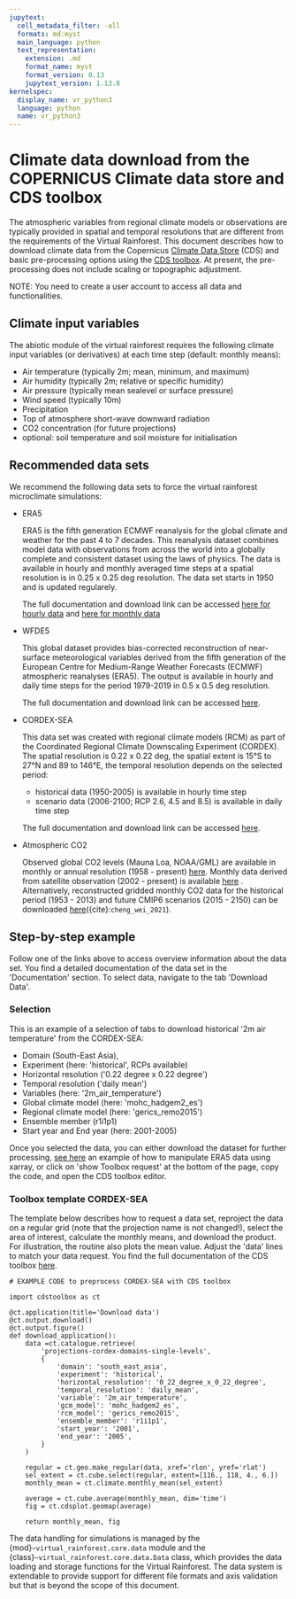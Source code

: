 ```yaml
---
jupytext:
  cell_metadata_filter: -all
  formats: md:myst
  main_language: python
  text_representation:
    extension: .md
    format_name: myst
    format_version: 0.13
    jupytext_version: 1.13.8
kernelspec:
  display_name: vr_python3
  language: python
  name: vr_python3
---
```


# Climate data download from the COPERNICUS Climate data store and CDS toolbox

The atmospheric variables from regional climate models or observations are typically
provided in spatial and temporal resolutions that are different from the requirements
of the Virtual Rainforest. This document describes how to download climate data from
the Copernicus [Climate Data Store](https://cds.climate.copernicus.eu/) (CDS) and basic
pre-processing options using the
[CDS toolbox](https://cds.climate.copernicus.eu/cdsapp#!/toolbox).
At present, the pre-processing does not include scaling or topographic adjustment.

NOTE: You need to create a user account to access all data and functionalities.

## Climate input variables

The abiotic module of the virtual rainforest requires the following climate input
variables (or derivatives) at each time step (default: monthly means):

* Air temperature (typically 2m; mean, minimum, and maximum)
* Air humidity (typically 2m; relative or specific humidity)
* Air pressure (typically mean sealevel or surface pressure)
* Wind speed (typically 10m)
* Precipitation
* Top of atmosphere short-wave downward radiation
* CO2 concentration (for future projections)
* optional: soil temperature and soil moisture for initialisation

## Recommended data sets

We recommend the following data sets to force the virtual rainforest microclimate
simulations:

* ERA5
  
  ERA5 is the fifth generation ECMWF reanalysis for the global climate and weather for
  the past 4 to 7 decades. This reanalysis dataset combines model data with
  observations from across the world into a globally complete and consistent dataset
  using the laws of physics. The data is available in hourly and monthly averaged time
  steps at a spatial resolution is in 0.25 x 0.25 deg resolution. The data set starts
  in 1950 and is updated regularely.

  The full documentation and download link can be accessed
  [here for hourly data](https://cds.climate.copernicus.eu/cdsapp#!/dataset/reanalysis-era5-single-levels?tab=overview)
  and [here for monthly data](https://cds.climate.copernicus.eu/cdsapp#!/dataset/reanalysis-era5-single-levels-monthly-means?tab=overview)

* WFDE5
  
  This global dataset provides bias-corrected reconstruction of near-surface
  meteorological variables derived from the fifth generation of the European Centre for
  Medium-Range Weather Forecasts (ECMWF) atmospheric reanalyses (ERA5). The output is
  available in hourly and daily time steps for the period 1979-2019 in 0.5 x 0.5 deg
  resolution.
  
  The full documentation and download link can be accessed [here](https://cds.climate.copernicus.eu/cdsapp#!/dataset/derived-near-surface-meteorological-variables?tab=overview).

* CORDEX-SEA
  
    This data set was created with regional climate models (RCM) as part of the
    Coordinated Regional Climate Downscaling Experiment (CORDEX). The spatial
    resolution is 0.22 x 0.22 deg, the spatial extent is 15°S to 27°N and 89 to 146°E,
    the temporal resolution depends on the selected period:
  * historical data (1950-2005) is available in hourly time step
  * scenario data (2006-2100; RCP 2.6, 4.5 and 8.5) is available in daily time step
  
  The full documentation and download link can be accessed [here](https://cds.climate.copernicus.eu/cdsapp#!/dataset/projections-cordex-domains-single-levels?tab=overview).

* Atmospheric CO2
  
  Observed global CO2 levels (Mauna Loa, NOAA/GML) are available in monthly or annual
  resolution (1958 - present) [here](https://gml.noaa.gov/ccgg/trends/graph.html).
  Monthly data derived from satellite observation (2002 - present) is available
  [here](https://cds.climate.copernicus.eu/cdsapp#!/dataset/satellite-carbon-dioxide?tab=overview)
  . Alternatively, reconstructed gridded monthly CO2 data for the historical period
  (1953 - 2013) and future CMIP6 scenarios (2015 - 2150) can be downloaded
  [here](https://zenodo.org/record/5021361)({cite}:`cheng_wei_2021`).
  
## Step-by-step example

Follow one of the links above to access overview information about the data set. You
find a detailed documentation of the data set in the 'Documentation' section. To select
data, navigate to the tab 'Download Data'.

### Selection

This is an example of a selection of tabs to download historical '2m air temperature'
from the CORDEX-SEA:

* Domain (South-East Asia),
* Experiment (here: 'historical', RCPs available)
* Horizontal resolution ('0.22 degree x 0.22 degree')
* Temporal resolution ('daily mean')
* Variables (here: '2m_air_temperature')
* Global climate model (here: 'mohc_hadgem2_es')
* Regional climate model (here: 'gerics_remo2015')
* Ensemble member (r1i1p1)
* Start year and End year (here: 2001-2005)

Once you selected the data, you can either download the dataset for further processing,
[see here]('./ERA5_preprocessing_example.md') an example of how to manipulate ERA5 data
using xarray, or click on 'show Toolbox request' at the bottom of the page, copy the
code, and open the CDS toolbox editor.

### Toolbox template CORDEX-SEA

The template below describes how to request a data set, reproject the data on a regular
grid (note that the projection name is not changed!), select the area of interest,
calculate the monthly means, and download the product. For illustration, the routine
also plots the mean value. Adjust the 'data' lines to match your data request. You find
the full documentation of the CDS toolbox [here](https://cds.climate.copernicus.eu/toolbox/doc/index.html).

```{code-cell, eval=F, echo=T}
# EXAMPLE CODE to preprocess CORDEX-SEA with CDS toolbox

import cdstoolbox as ct

@ct.application(title='Download data')
@ct.output.download()
@ct.output.figure()
def download_application():
    data =ct.catalogue.retrieve(
        'projections-cordex-domains-single-levels',
        {
            'domain': 'south_east_asia',
            'experiment': 'historical',
            'horizontal_resolution': '0_22_degree_x_0_22_degree',
            'temporal_resolution': 'daily_mean',
            'variable': '2m_air_temperature',
            'gcm_model': 'mohc_hadgem2_es',
            'rcm_model': 'gerics_remo2015',
            'ensemble_member': 'r1i1p1',
            'start_year': '2001',
            'end_year': '2005',
        }
    )

    regular = ct.geo.make_regular(data, xref='rlon', yref='rlat')
    sel_extent = ct.cube.select(regular, extent=[116., 118, 4., 6.])
    monthly_mean = ct.climate.monthly_mean(sel_extent)
    
    average = ct.cube.average(monthly_mean, dim='time')
    fig = ct.cdsplot.geomap(average)

    return monthly_mean, fig
```

The data handling for simulations is managed by the {mod}`~virtual_rainforest.core.data`
module and the {class}`~virtual_rainforest.core.data.Data` class, which provides the
data loading and storage functions for the Virtual Rainforest. The data system is
extendable to provide support for different file formats and axis validation but that is
beyond the scope of this document.
